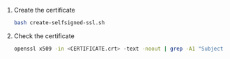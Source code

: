 1. Create the certificate
   ```bash
   bash create-selfsigned-ssl.sh
   ```

2. Check the certificate
   ```bash
   openssl x509 -in <CERTIFICATE.crt> -text -noout | grep -A1 "Subject Alternative Name"
   ```
